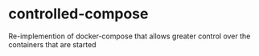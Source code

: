 # controlled-compose
Re-implemention of docker-compose that allows greater control over the containers that are started
